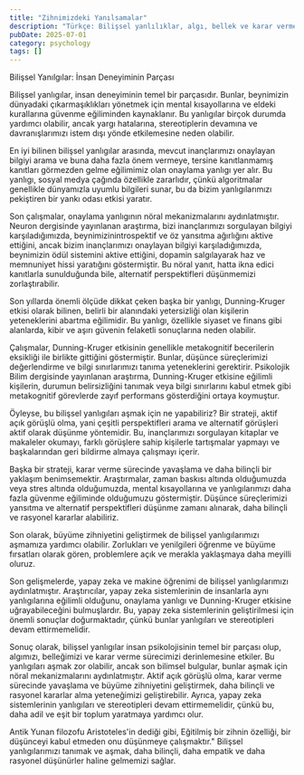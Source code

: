 ```yaml
---
title: "Zihnimizdeki Yanılsamalar"
description: "Türkçe: Bilişsel yanlılıklar, algı, bellek ve karar vermede sistemli hatalardır. Rasyonel seçim y..."
pubDate: 2025-07-01
category: psychology
tags: []
---
```


Bilişsel Yanılgılar: İnsan Deneyiminin Parçası

Bilişsel yanlıgılar, insan deneyiminin temel bir parçasıdır. Bunlar, beynimizin dünyadaki çıkarmaşıklıkları yönetmek için mental kısayollarına ve eldeki kurallarına güvenme eğiliminden kaynaklanır. Bu yanlıgılar birçok durumda yardımcı olabilir, ancak yargı hatalarına, stereotiplerin devamına ve davranışlarımızı istem dışı yönde etkilemesine neden olabilir.

En iyi bilinen bilişsel yanlıgılar arasında, mevcut inançlarımızı onaylayan bilgiyi arama ve buna daha fazla önem vermeye, tersine kanıtlanmamış kanıtları görmezden gelme eğilimimiz olan onaylama yanlıgı yer alır. Bu yanlıgı, sosyal medya çağında özellikle zararlıdır, çünkü algoritmalar genellikle dünyamızla uyumlu bilgileri sunar, bu da bizim yanlıgılarımızı pekiştiren bir yankı odası etkisi yaratır.

Son çalışmalar, onaylama yanlıgının nöral mekanizmalarını aydınlatmıştır. Neuron dergisinde yayınlanan araştırma, bizi inançlarımızı sorgulayan bilgiyi karşıladığımızda, beynimizinintrospektif ve öz yansıtma ağırlığını aktive ettiğini, ancak bizim inançlarımızı onaylayan bilgiyi karşıladığımızda, beynimizin ödül sistemini aktive ettiğini, dopamin salgılayarak haz ve memnuniyet hissi yaratığını göstermiştir. Bu nöral yanıt, hatta ikna edici kanıtlarla sunulduğunda bile, alternatif perspektifleri düşünmemizi zorlaştırabilir.

Son yıllarda önemli ölçüde dikkat çeken başka bir yanlıgı, Dunning-Kruger etkisi olarak bilinen, belirli bir alanındaki yetersizliği olan kişilerin yeteneklerini abartma eğilimidir. Bu yanlıgı, özellikle siyaset ve finans gibi alanlarda, kibir ve aşırı güvenin felaketli sonuçlarına neden olabilir.

Çalışmalar, Dunning-Kruger etkisinin genellikle metakognitif becerilerin eksikliği ile birlikte gittiğini göstermiştir. Bunlar, düşünce süreçlerimizi değerlendirme ve bilgi sınırlarımızı tanıma yeteneklerini gerektirir. Psikolojik Bilim dergisinde yayınlanan araştırma, Dunning-Kruger etkisine eğilimli kişilerin, durumun belirsizliğini tanımak veya bilgi sınırlarını kabul etmek gibi metakognitif görevlerde zayıf performans gösterdiğini ortaya koymuştur.

Öyleyse, bu bilişsel yanlıgıları aşmak için ne yapabiliriz? Bir strateji, aktif açık görüşlü olma, yani çeşitli perspektifleri arama ve alternatif görüşleri aktif olarak düşünme yöntemidir. Bu, inançlarımızı sorgulayan kitaplar ve makaleler okumayı, farklı görüşlere sahip kişilerle tartışmalar yapmayı ve başkalarından geri bildirme almaya çalışmayı içerir.

Başka bir strateji, karar verme sürecinde yavaşlama ve daha bilinçli bir yaklaşım benimsemektir. Araştırmalar, zaman baskısı altında olduğumuzda veya stres altında olduğumuzda, mental kısayollarına ve yanlıgılarımızı daha fazla güvenme eğiliminde olduğumuzu göstermiştir. Düşünce süreçlerimizi yansıtma ve alternatif perspektifleri düşünme zamanı alınarak, daha bilinçli ve rasyonel kararlar alabiliriz.

Son olarak, büyüme zihniyetini geliştirmek de bilişsel yanlıgılarımızı aşmamıza yardımcı olabilir. Zorlukları ve yenilgileri öğrenme ve büyüme fırsatları olarak gören, problemlere açık ve merakla yaklaşmaya daha meyilli oluruz.

Son gelişmelerde, yapay zeka ve makine öğrenimi de bilişsel yanlıgılarımızı aydınlatmıştır. Araştırıcılar, yapay zeka sistemlerinin de insanlarla aynı yanlıgılarına eğilimli olduğunu, onaylama yanlıgı ve Dunning-Kruger etkisine uğrayabileceğini bulmuşlardır. Bu, yapay zeka sistemlerinin geliştirilmesi için önemli sonuçlar doğurmaktadır, çünkü bunlar yanlıgıları ve stereotipleri devam ettirmemelidir.

Sonuç olarak, bilişsel yanlıgılar insan psikolojisinin temel bir parçası olup, algımızı, belleğimizi ve karar verme sürecimizi derinlemesine etkiler. Bu yanlıgıları aşmak zor olabilir, ancak son bilimsel bulgular, bunlar aşmak için nöral mekanizmalarını aydınlatmıştır. Aktif açık görüşlü olma, karar verme sürecinde yavaşlama ve büyüme zihniyetini geliştirmek, daha bilinçli ve rasyonel kararlar alma yeteneğimizi geliştirebilir. Ayrıca, yapay zeka sistemlerinin yanlıgıları ve stereotipleri devam ettirmemelidir, çünkü bu, daha adil ve eşit bir toplum yaratmaya yardımcı olur.

Antik Yunan filozofu Aristoteles'in dediği gibi, Eğitilmiş bir zihnin özelliği, bir düşünceyi kabul etmeden onu düşünmeye çalışmaktır." Bilişsel yanlıgılarımızı tanımak ve aşmak, daha bilinçli, daha empatik ve daha rasyonel düşünürler haline gelmemizi sağlar.
